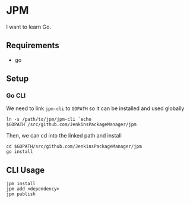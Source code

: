 # JPM

I want to learn Go.

## Requirements

- go

## Setup

### Go CLI

We need to link `jpm-cli` to `GOPATH` so it can be installed and used globally

```ln -s /path/to/jpm/jpm-cli `echo $GOPATH`/src/github.com/JenkinsPackageManager/jpm```

Then, we can cd into the linked path and install

```
cd $GOPATH/src/github.com/JenkinsPackageManager/jpm
go install
```


## CLI Usage

```
jpm install
jpm add <dependency>
jpm publish
```

